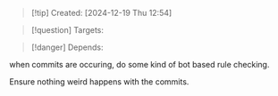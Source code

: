 
>[!tip] Created: [2024-12-19 Thu 12:54]

>[!question] Targets: 

>[!danger] Depends: 

when commits are occuring, do some kind of bot based rule checking.

Ensure nothing weird happens with the commits.